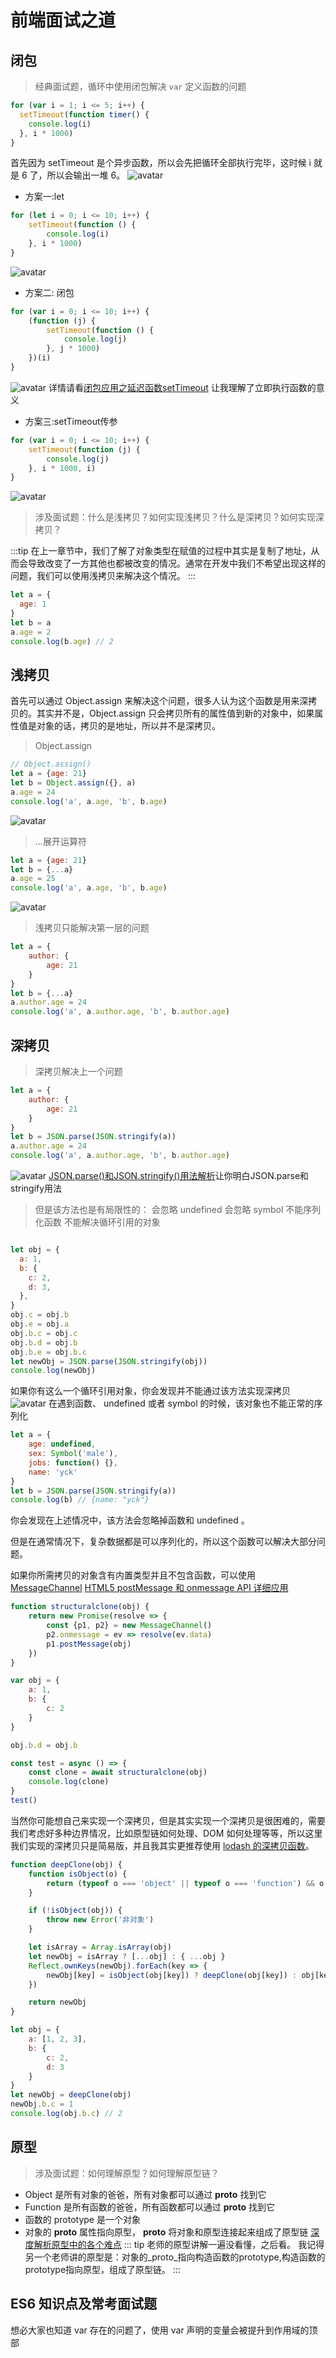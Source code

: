 # 前端面试之道
## 闭包
>经典面试题，循环中使用闭包解决 `var` 定义函数的问题
```js
for (var i = 1; i <= 5; i++) {
  setTimeout(function timer() {
    console.log(i)
  }, i * 1000)
}
```
首先因为 setTimeout 是个异步函数，所以会先把循环全部执行完毕，这时候 i 就是 6 了，所以会输出一堆 6。
![avatar](./public/01.png)

- 方案一:let
```js
for (let i = 0; i <= 10; i++) {
    setTimeout(function () {
        console.log(i)
    }, i * 1000)
}
```
![avatar](./public/02.png)

- 方案二: 闭包
```js
for (var i = 0; i <= 10; i++) {
    (function (j) {
        setTimeout(function () {
            console.log(j)
        }, j * 1000)
    })(i)
}
```
![avatar](./public/02.png)
详情请看[闭包应用之延迟函数setTimeout](https://www.cnblogs.com/camille666/p/js_setTimeout.html)
让我理解了立即执行函数的意义

- 方案三:setTimeout传参
```js
for (var i = 0; i <= 10; i++) {
    setTimeout(function (j) {
        console.log(j)
    }, i * 1000, i)
}

```
![avatar](./public/02.png)


>涉及面试题：什么是浅拷贝？如何实现浅拷贝？什么是深拷贝？如何实现深拷贝？

:::tip
在上一章节中，我们了解了对象类型在赋值的过程中其实是复制了地址，从而会导致改变了一方其他也都被改变的情况。通常在开发中我们不希望出现这样的问题，我们可以使用浅拷贝来解决这个情况。
:::
```js
let a = {
  age: 1
}
let b = a
a.age = 2
console.log(b.age) // 2
```
## 浅拷贝
首先可以通过 Object.assign 来解决这个问题，很多人认为这个函数是用来深拷贝的。其实并不是，Object.assign 只会拷贝所有的属性值到新的对象中，如果属性值是对象的话，拷贝的是地址，所以并不是深拷贝。

> Object.assign
```js
// Object.assign()
let a = {age: 21}
let b = Object.assign({}, a)
a.age = 24
console.log('a', a.age, 'b', b.age)
```
![avatar](./public/03.png)

> ...展开运算符
```js
let a = {age: 21}
let b = {...a}
a.age = 25
console.log('a', a.age, 'b', b.age)
```
![avatar](./public/03.png)

> 浅拷贝只能解决第一层的问题
```js
let a = {
    author: {
        age: 21
    }
}
let b = {...a}
a.author.age = 24
console.log('a', a.author.age, 'b', b.author.age)
```
## 深拷贝
> 深拷贝解决上一个问题
```js
let a = {
    author: {
        age: 21
    }
}
let b = JSON.parse(JSON.stringify(a))
a.author.age = 24
console.log('a', a.author.age, 'b', b.author.age)
```
![avatar](./public/04.png)
[JSON.parse()和JSON.stringify()用法解析](https://blog.csdn.net/weixin_40475396/article/details/79723413)让你明白JSON.parse和stringify用法

>但是该方法也是有局限性的：
会忽略 undefined
会忽略 symbol
不能序列化函数
不能解决循环引用的对象
```js

let obj = {
  a: 1,
  b: {
    c: 2,
    d: 3,
  },
}
obj.c = obj.b
obj.e = obj.a
obj.b.c = obj.c
obj.b.d = obj.b
obj.b.e = obj.b.c
let newObj = JSON.parse(JSON.stringify(obj))
console.log(newObj)
```
如果你有这么一个循环引用对象，你会发现并不能通过该方法实现深拷贝
![avatar](./public/05.png)
在遇到函数、 undefined 或者 symbol 的时候，该对象也不能正常的序列化
```js
let a = {
    age: undefined,
    sex: Symbol('male'),
    jobs: function() {},
    name: 'yck'
}
let b = JSON.parse(JSON.stringify(a))
console.log(b) // {name: "yck"}
```
你会发现在上述情况中，该方法会忽略掉函数和 undefined 。

但是在通常情况下，复杂数据都是可以序列化的，所以这个函数可以解决大部分问题。

如果你所需拷贝的对象含有内置类型并且不包含函数，可以使用 [MessageChannel](https://developer.mozilla.org/zh-CN/docs/Web/API/MessageChannel)
[HTML5 postMessage 和 onmessage API 详细应用](https://www.ibm.com/developerworks/cn/web/1301_jiangjj_html5message/index.html)
```js
function structuralclone(obj) {
    return new Promise(resolve => {
        const {p1, p2} = new MessageChannel()
        p2.onmessage = ev => resolve(ev.data)
        p1.postMessage(obj)
    })
}

var obj = {
    a: 1,
    b: {
        c: 2
    }
}

obj.b.d = obj.b

const test = async () => {
    const clone = await structuralclone(obj)
    console.log(clone)
}
test()
```



当然你可能想自己来实现一个深拷贝，但是其实实现一个深拷贝是很困难的，需要我们考虑好多种边界情况，比如原型链如何处理、DOM 如何处理等等，所以这里我们实现的深拷贝只是简易版，并且我其实更推荐使用 [lodash 的深拷贝函数](https://lodash.com/docs/4.17.11#cloneDeep)。

```js
function deepClone(obj) {
    function isObject(o) {
        return (typeof o === 'object' || typeof o === 'function') && o !== null
    }

    if (!isObject(obj)) {
        throw new Error('非对象')
    }

    let isArray = Array.isArray(obj)
    let newObj = isArray ? [...obj] : { ...obj }
    Reflect.ownKeys(newObj).forEach(key => {
        newObj[key] = isObject(obj[key]) ? deepClone(obj[key]) : obj[key]
    })

    return newObj
}

let obj = {
    a: [1, 2, 3],
    b: {
        c: 2,
        d: 3
    }
}
let newObj = deepClone(obj)
newObj.b.c = 1
console.log(obj.b.c) // 2

```
## 原型
>涉及面试题：如何理解原型？如何理解原型链？

- Object 是所有对象的爸爸，所有对象都可以通过 __proto__ 找到它
- Function 是所有函数的爸爸，所有函数都可以通过 __proto__ 找到它
- 函数的 prototype 是一个对象
- 对象的 __proto__ 属性指向原型， __proto__ 将对象和原型连接起来组成了原型链
[深度解析原型中的各个难点](https://github.com/KieSun/Dream/issues/2)
::: tip
老师的原型讲解一遍没看懂，之后看。
我记得另一个老师讲的原型是：对象的_proto_指向构造函数的prototype,构造函数的prototype指向原型，组成了原型链。
:::
## ES6 知识点及常考面试题
想必大家也知道 var 存在的问题了，使用 var 声明的变量会被提升到作用域的顶部
